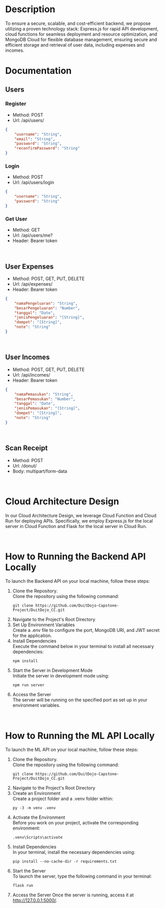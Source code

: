 # Description
<p>To ensure a secure, scalable, and cost-efficient backend, we propose utilizing a proven technology stack: Express.js for rapid API development, cloud functions for seamless deployment and resource optimization, and MongoDB Cloud for flexible database management, ensuring secure and efficient storage and retrieval of user data, including expenses and incomes.</p>

# Documentation

## Users

### Register
- Method: POST
- Url: /api/users/
```json
{
	"username": "String",
	"email": "String",
	"password": "String",
	"reconfirmPassword": "String"
}
```

### Login
- Method: POST
- Url: /api/users/login
```json
{
	"username": "String",
	"password": "String"
}
```

### Get User
- Method: GET
- Url: /api/users/me?
- Header: Bearer token

<br>

## User Expenses
- Method: POST, GET, PUT, DELETE
- Url: /api/expenses/
- Header: Bearer token
```json
{
	"namaPengeluaran": "String",
	"besarPengeluaran": "Number",
	"tanggal": "Date",
	"jenisPengeluaran": "[String]", 
	"dompet": "[String]", 
	"note": "String"
}
```

<br>

## User Incomes
- Method: POST, GET, PUT, DELETE
- Url: /api/incomes/
- Header: Bearer token
```json
{
	"namaPemasukan": "String",
	"besarPemasukan": "Number",
	"tanggal": "Date",
	"jenisPemasukan": "[String]", 
	"dompet": "[String]", 
	"note": "String"
}
```

<br>

## Scan Receipt
- Method: POST
- Url: /donut/
- Body: multipart/form-data

<br>

# Cloud Architecture Design
<p>In our Cloud Architecture Design, we leverage Cloud Function and Cloud Run for deploying APIs. Specifically, we employ Express.js for the local server in Cloud Function and Flask for the local server in Cloud Run.</p>

<br>

# How to Running the Backend API Locally 
To launch the Backend API on your local machine, follow these steps:
1.  Clone the Repository. <br>
	Clone the repository using the following command:
	```
	git clone https://github.com/DuitDojo-Capstone-Project/DuitDojo_CC.git
	```
2.  Navigate to the Project's Root Directory
3.  Set Up Environment Variables <br>
	Create a .env file to configure the port, MongoDB URI, and JWT secret for the application.
4.  Install Dependencies <br>
	Execute the command below in your terminal to install all necessary dependencies:
	```
	npm install
	```
5.  Start the Server in Development Mode <br>
	Initiate the server in development mode using:
	```
	npm run server
	```
6.  Access the Server <br>
	The server will be running on the specified port as set up in your environment variables.

<br>

# How to Running the ML API Locally 
To launch the ML API on your local machine, follow these steps:
1.  Clone the Repository. <br>
	Clone the repository using the following command:
	```
	git clone https://github.com/DuitDojo-Capstone-Project/DuitDojo_CC.git
	```
2.  Navigate to the Project's Root Directory
3. 	Create an Environment <br>
	Create a project folder and a .venv folder within:
	```
	py -3 -m venv .venv
	```
4. 	Activate the Environment <br>
	Before you work on your project, activate the corresponding environment:
	```
	.venv\Scripts\activate
	```
5. 	Install Dependencies <br>
	In your terminal, install the necessary dependencies using:
	```
	pip install --no-cache-dir -r requirements.txt
	```
6. 	Start the Server <br>
	To launch the server, type the following command in your terminal:
	```
	flask run
	```
7. 	Access the Server
	Once the server is running, access it at http://127.0.0.1:5000/.